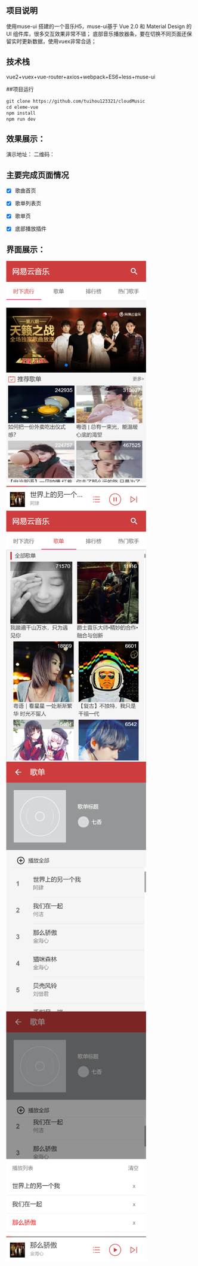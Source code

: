 ## 项目说明
使用muse-ui 搭建的一个音乐H5，muse-ui基于 Vue 2.0 和 Material Design 的 UI 组件库，很多交互效果非常不错；
底部音乐播放器条，要在切换不同页面还保留实时更新数据，使用vuex非常合适；

## 技术栈

vue2+vuex+vue-router+axios+webpack+ES6+less+muse-ui

##项目运行

 ```
git clone https://github.com/tuihou123321/cloudMusic
cd eleme-vue
npm install
npm run dev
```

## 效果展示：
演示地址：
二维码：

## 主要完成页面情况
- [x] 歌曲首页
- [x] 歌单列表页
- [x] 歌单页
- [x] 底部播放插件


## 界面展示：
<img src="https://github.com/tuihou123321/cloudMusic/blob/dev/screenshots/rage.png" width="375px" style="float:left;padding-right:30px">
<img src="https://github.com/tuihou123321/cloudMusic/blob/dev/screenshots/songList.png" width="375px">

<img src="https://github.com/tuihou123321/cloudMusic/blob/dev/screenshots/playListDetail1.png" width="375px" style="float:left;padding-right:30px">
<img src="https://github.com/tuihou123321/cloudMusic/blob/dev/screenshots/playListDetail2.png" width="375px">
